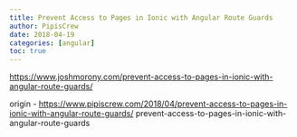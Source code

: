 ```yaml
---
title: Prevent Access to Pages in Ionic with Angular Route Guards
author: PipisCrew
date: 2018-04-19
categories: [angular]
toc: true
---
```


https://www.joshmorony.com/prevent-access-to-pages-in-ionic-with-angular-route-guards/

origin - https://www.pipiscrew.com/2018/04/prevent-access-to-pages-in-ionic-with-angular-route-guards/ prevent-access-to-pages-in-ionic-with-angular-route-guards